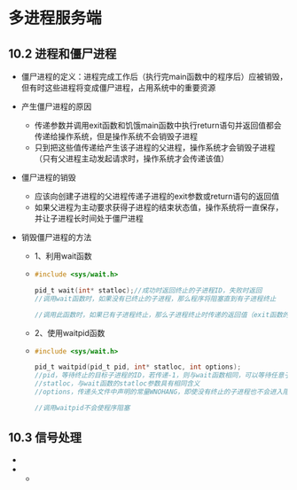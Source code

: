 # 多进程服务端

## 10.2 进程和僵尸进程

- 僵尸进程的定义：进程完成工作后（执行完main函数中的程序后）应被销毁，但有时这些进程将变成僵尸进程，占用系统中的重要资源

- 产生僵尸进程的原因

  - 传递参数并调用exit函数和饥饿main函数中执行return语句并返回值都会传递给操作系统，但是操作系统不会销毁子进程
  - 只到把这些值传递给产生该子进程的父进程，操作系统才会销毁子进程（只有父进程主动发起请求时，操作系统才会传递该值）

- 僵尸进程的销毁

  - 应该向创建子进程的父进程传递子进程的exit参数或return语句的返回值
  - 如果父进程为主动要求获得子进程的结束状态值，操作系统将一直保存，并让子进程长时间处于僵尸进程

- 销毁僵尸进程的方法

  - 1、利用wait函数

  - ```c
    #include <sys/wait.h>
    
    pid_t wait(int* statloc);//成功时返回终止的子进程ID，失败时返回
    //调用wait函数时，如果没有已终止的子进程，那么程序将阻塞直到有子进程终止
    
    //调用此函数时，如果已有子进程终止，那么子进程终止时传递的返回值（exit函数的参数值，main函数的return返回值）将保存到该函数的参数所指内存空间
    ```

  - 2、使用waitpid函数

  - ```c
    #include <sys/wait.h>
    
    pid_t waitpid(pid_t pid, int* statloc, int options);
    //pid，等待终止的目标子进程的ID，若传递-1，则与wait函数相同，可以等待任意子进程终止
    //statloc，与wait函数的statloc参数具有相同含义
    //options，传递头文件中声明的常量WNOHANG，即使没有终止的子进程也不会进入阻塞状态，而是返回0并退出函数
    
    //调用waitpid不会使程序阻塞
    ```



## 10.3 信号处理

- 

- - 
